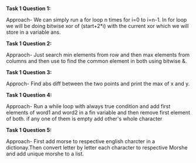 **Task 1 Question 1:**

Approach-
We can simply run a for loop n times for i=0 to i=n-1. In for loop we will be doing bitwise xor of (start+2*i) with 
the current xor which we will store in a variable ans.

**Task 1 Question 2:**

Appraoch-
Just search min elements from row and then max elements from columns and then use to find the 
common element in both using bitwise &.

**Task 1 Question 3:**

Approch-
Find abs diff between the two points and print the max of x and y.

**Task 1 Question 4:**

Approach-
Run a while loop with always true condition and add first elements of word1 and word2 in a fin 
variable and then remove first element of both. if any one of them is empty add other's whole character

**Task 1 Question 5:**

Approach-
First add morse to respective english charcter in a dictionay.Then convert letter by letter each 
character to respective Morshe and add unique morshe to a list.


